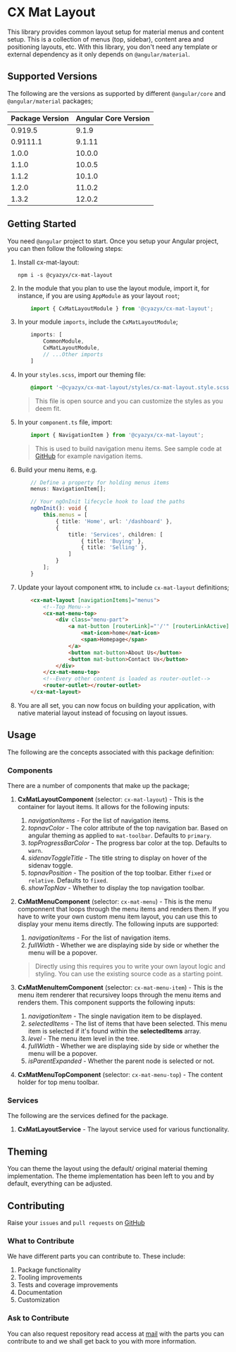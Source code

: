 # CX Mat Layout

This library provides common layout setup for material menus and content setup. This is a collection of menus (top, sidebar), content area and positioning layouts, etc. With this library, you don't need any template or external dependency as it only depends on `@angular/material`.

## Supported Versions

The following are the versions as supported by different `@angular/core` and `@angular/material` packages;

| Package Version | Angular Core Version |
| --------------- | -------------------- |
| 0.919.5         | 9.1.9                |
| 0.9111.1        | 9.1.11               |
| 1.0.0           | 10.0.0               |
| 1.1.0           | 10.0.5               |
| 1.1.2           | 10.1.0               |
| 1.2.0           | 11.0.2               |
| 1.3.2           | 12.0.2               |

## Getting Started

You need `@angular` project to start. Once you setup your Angular project, you can then follow the following steps:

1.  Install cx-mat-layout:
        
        npm i -s @cyazyx/cx-mat-layout

2.  In the module that you plan to use the layout module, import it, for instance, if you are using `AppModule` as your layout `root`;

    ```typescript
        import { CxMatLayoutModule } from '@cyazyx/cx-mat-layout';
    ```

3.  In your module `imports`, include the `CxMatLayoutModule`;

    ```typescript
        imports: [
            CommonModule,
            CxMatLayoutModule,
            // ...Other imports
        ]
    ```

4.  In your `styles.scss`, import our theming file:

    ```scss
        @import '~@cyazyx/cx-mat-layout/styles/cx-mat-layout.style.scss';
    ```

    >   This file is open source and you can customize the styles as you deem fit.

5.  In your `component.ts` file, import:

    ```typescript
        import { NavigationItem } from '@cyazyx/cx-mat-layout';
    ```

    >   This is used to build navigation menu items. See sample code at [GitHub](https://github.com/cyazyx/cx-mat-layout.git) for example navigation items.

6.  Build your menu items, e.g.

    ```typescript
        // Define a property for holding menus items
        menus: NavigationItem[];

        // Your ngOnInit lifecycle hook to load the paths
        ngOnInit(): void {
            this.menus = [
                { title: 'Home', url: '/dashboard' },
                {
                    title: 'Services', children: [
                        { title: 'Buying' },
                        { title: 'Selling' },
                    ]
                }
            ];
        }
    ```

7.  Update your layout component `HTML` to include `cx-mat-layout` definitions;

    ```html
        <cx-mat-layout [navigationItems]="menus">
            <!--Top Menu-->
            <cx-mat-menu-top>
                <div class="menu-part">
                    <a mat-button [routerLink]="'/'" [routerLinkActive]="'active'">
                        <mat-icon>home</mat-icon>
                        <span>Homepage</span>
                    </a>
                    <button mat-button>About Us</button>
                    <button mat-button>Contact Us</button>
                </div>
            </cx-mat-menu-top>
            <!--Every other content is loaded as router-outlet-->
            <router-outlet></router-outlet>
        </cx-mat-layout>
    ```

8.  You are all set, you can now focus on building your application, with native material layout instead of focusing on layout issues.

## Usage

The following are the concepts associated with this package definition:

### Components

There are a number of components that make up the package;

1.  **CxMatLayoutComponent** (selector: `cx-mat-layout`) - This is the container for layout items. It allows for the following inputs:
   
    1.  *navigationItems* - For the list of navigation items.
    2.  *topnavColor* - The color attribute of the top navigation bar. Based on angular theming as applied to `mat-toolbar`. Defaults to `primary`.
    3.  *topProgressBarColor* - The progress bar color at the top. Defaults to `warn`.
    4.  *sidenavToggleTitle* - The title string to display on hover of the sidenav toggle.
    5.  *topnavPosition* - The position of the top toolbar. Either `fixed` or `relative`. Defaults to `fixed`.
    6.  *showTopNav* - Whether to display the top navigation toolbar.

2.  **CxMatMenuComponent** (selector: `cx-mat-menu`) - This is the menu componnent that loops through the menu items and renders them. If you have to write your own custom menu item layout, you can use this to display your menu items directly. The following inputs are supported:
    
    1.  *navigationItems* - For the list of navigation items.
    2.  *fullWidth* - Whether we are displaying side by side or whether the menu will be a popover.

    >   Directly using this requires you to write your own layout logic and styling. You can use the existing source code as a starting point.
    
3.  **CxMatMenuItemComponent** (selector: `cx-mat-menu-item`) - This is the menu item renderer that recursivey loops through the menu items and renders them. This component supports the following inputs:

    1.  *navigationItem* - The single navigation item to be displayed.
    2.  *selectedItems* - The list of items that have been selected. This menu item is selected if it's found within the __selectedItems__ array.
    3.  *level* - The menu item level in the tree.
    4.  *fullWidth* - Whether we are displaying side by side or whether the menu will be a popover.
    5.  *isParentExpanded* - Whether the parent node is selected or not.

4.  **CxMatMenuTopComponent** (selector: `cx-mat-menu-top`) - The content holder for top menu toolbar.

### Services

The following are the services defined for the package.

1.  **CxMatLayoutService** - The layout service used for various functionality.


## Theming

You can theme the layout using the default/ original material theming implementation. The theme implementation has been left to you and by default, everything can be adjusted.

## Contributing

Raise your `issues` and `pull requests` on [GitHub](https://github.com/CyazyX/cx-mat-layout.git)

### What to Contribute

We have different parts you can contribute to. These include:

1.  Package functionality
2.  Tooling improvements
3.  Tests and coverage improvements
4.  Documentation
5.  Customization

### Ask to Contribute

You can also request repository read access at [mail](mailto:mushierc@gmail.com) with the parts you can contribute to and we shall get back to you with more information.
